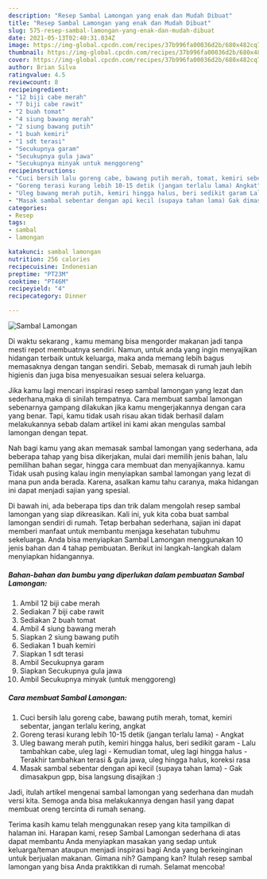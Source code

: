 ```yaml
---
description: "Resep Sambal Lamongan yang enak dan Mudah Dibuat"
title: "Resep Sambal Lamongan yang enak dan Mudah Dibuat"
slug: 575-resep-sambal-lamongan-yang-enak-dan-mudah-dibuat
date: 2021-05-13T02:40:31.034Z
image: https://img-global.cpcdn.com/recipes/37b996fa00036d2b/680x482cq70/sambal-lamongan-foto-resep-utama.jpg
thumbnail: https://img-global.cpcdn.com/recipes/37b996fa00036d2b/680x482cq70/sambal-lamongan-foto-resep-utama.jpg
cover: https://img-global.cpcdn.com/recipes/37b996fa00036d2b/680x482cq70/sambal-lamongan-foto-resep-utama.jpg
author: Brian Silva
ratingvalue: 4.5
reviewcount: 8
recipeingredient:
- "12 biji cabe merah"
- "7 biji cabe rawit"
- "2 buah tomat"
- "4 siung bawang merah"
- "2 siung bawang putih"
- "1 buah kemiri"
- "1 sdt terasi"
- "Secukupnya garam"
- "Secukupnya gula jawa"
- "Secukupnya minyak untuk menggoreng"
recipeinstructions:
- "Cuci bersih lalu goreng cabe, bawang putih merah, tomat, kemiri sebentar, jangan terlalu kering, angkat"
- "Goreng terasi kurang lebih 10-15 detik (jangan terlalu lama) Angkat"
- "Uleg bawang merah putih, kemiri hingga halus, beri sedikit garam Lalu tambahkan cabe, uleg lagi Kemudian tomat, uleg lagi hingga halus Terakhir tambahkan terasi &amp; gula jawa, uleg hingga halus, koreksi rasa"
- "Masak sambal sebentar dengan api kecil (supaya tahan lama) Gak dimasakpun gpp, bisa langsung disajikan :)"
categories:
- Resep
tags:
- sambal
- lamongan

katakunci: sambal lamongan 
nutrition: 256 calories
recipecuisine: Indonesian
preptime: "PT23M"
cooktime: "PT46M"
recipeyield: "4"
recipecategory: Dinner

---
```



![Sambal Lamongan](https://img-global.cpcdn.com/recipes/37b996fa00036d2b/680x482cq70/sambal-lamongan-foto-resep-utama.jpg)

Di waktu  sekarang , kamu memang bisa mengorder makanan jadi tanpa mesti repot membuatnya sendiri. Namun, untuk anda yang ingin menyajikan hidangan terbaik untuk keluarga, maka anda memang lebih bagus memasaknya dengan tangan sendiri. Sebab, memasak di rumah jauh lebih higienis dan juga bisa menyesuaikan sesuai selera keluarga.

Jika kamu lagi mencari inspirasi resep sambal lamongan yang lezat dan sederhana,maka di sinilah tempatnya. Cara membuat sambal lamongan  sebenarnya gampang dilakukan jika kamu mengerjakannya dengan cara yang benar. Tapi, kamu tidak usah risau akan tidak berhasil dalam melakukannya 
sebab dalam artikel ini kami akan mengulas sambal lamongan dengan tepat.  



Nah bagi kamu yang akan memasak sambal lamongan yang sederhana, ada beberapa tahap yang bisa dikerjakan, mulai dari memilih jenis bahan, lalu pemilihan bahan segar, hingga cara membuat dan menyajikannya. kamu Tidak usah pusing kalau ingin menyiapkan sambal lamongan yang lezat di mana pun anda berada. Karena, asalkan kamu  tahu caranya, maka hidangan ini dapat menjadi sajian yang spesial.

Di bawah ini, ada beberapa tips dan trik dalam mengolah resep sambal lamongan yang siap dikreasikan. Kali ini, yuk kita coba buat sambal lamongan sendiri di rumah. Tetap berbahan sederhana, sajian ini dapat memberi manfaat untuk membantu menjaga kesehatan tubuhmu sekeluarga. Anda bisa menyiapkan Sambal Lamongan menggunakan 10 jenis bahan dan 4 tahap pembuatan. Berikut ini langkah-langkah dalam menyiapkan hidangannya.

<!--inarticleads1-->

##### Bahan-bahan dan bumbu yang diperlukan dalam pembuatan Sambal Lamongan:

1. Ambil 12 biji cabe merah
1. Sediakan 7 biji cabe rawit
1. Sediakan 2 buah tomat
1. Ambil 4 siung bawang merah
1. Siapkan 2 siung bawang putih
1. Sediakan 1 buah kemiri
1. Siapkan 1 sdt terasi
1. Ambil Secukupnya garam
1. Siapkan Secukupnya gula jawa
1. Ambil Secukupnya minyak (untuk menggoreng)




<!--inarticleads2-->

##### Cara membuat Sambal Lamongan:

1. Cuci bersih lalu goreng cabe, bawang putih merah, tomat, kemiri sebentar, jangan terlalu kering, angkat
1. Goreng terasi kurang lebih 10-15 detik (jangan terlalu lama) - Angkat
1. Uleg bawang merah putih, kemiri hingga halus, beri sedikit garam - Lalu tambahkan cabe, uleg lagi - Kemudian tomat, uleg lagi hingga halus - Terakhir tambahkan terasi &amp; gula jawa, uleg hingga halus, koreksi rasa
1. Masak sambal sebentar dengan api kecil (supaya tahan lama) - Gak dimasakpun gpp, bisa langsung disajikan :)




Jadi, itulah artikel mengenai  sambal lamongan  yang sederhana dan mudah versi kita. Semoga anda bisa melakukannya dengan hasil yang dapat membuat oreng tercinta di rumah senang. 

Terima kasih kamu telah menggunakan resep yang kita tampilkan di halaman ini. Harapan kami, resep  Sambal Lamongan sederhana di atas dapat membantu Anda menyiapkan masakan yang sedap untuk keluarga/teman ataupun menjadi inspirasi bagi Anda yang berkeinginan untuk berjualan makanan. Gimana nih? Gampang kan? Itulah resep sambal lamongan yang bisa Anda praktikkan di rumah. Selamat mencoba!

